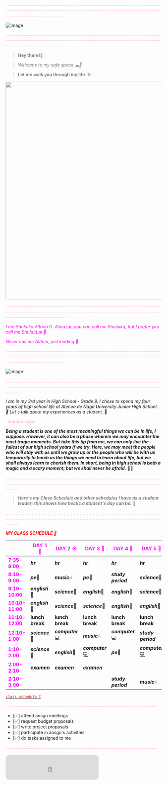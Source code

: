 **<span style="color: pink">--------------------------------------------------------------------------------------------------------------------------------------------------------------------------------------</span>**

![image](https://i.pinimg.com/originals/b5/d5/78/b5d57815b449355dac7978970267632b.jpg)

**<span style="color: pink">--------------------------------------------------------------------------------------------------------------------------------------------------------------------------------------</span>**

><span style="color: grey">**Hey there!👋**</span>

><span style="color: grey">*Welcome to my safe space ☁🍃*</span>

><span style="color: grey">**Let me walk you through my life. ✨**</span>
  

<img src="https://scontent.fwnp1-1.fna.fbcdn.net/v/t1.15752-9/311919299_463087552599637_1673785629296877521_n.jpg?_nc_cat=100&ccb=1-7&_nc_sid=ae9488&_nc_eui2=AeHEcXyCQk4Axz3H367qj0J-DWpcadHqBPUNalxp0eoE9ZrPDtKIHCeIt1i59VNdOaJBMmgKfBcrEvF9ZuVDET-T&_nc_ohc=XrYXI3DSRgIAX9Wl8sE&_nc_ht=scontent.fwnp1-1.fna&oh=03_AdSW4vnNTV5LBRwB0T0KytiSZp4OPmkHhfN1O5Ei_tz59g&oe=63A56625" data-canonical-src="![image](![image](https://user-images.githubusercontent.com/118333524/203514584-662ea5d2-f236-4a68-8e52-89a5266bcf70.png)
" width="700" />


**<span style="color: pink">--------------------------------------------------------------------------------------------------------------------------------------------------------------------------------------</span>**

<span style="color: magenta">*I am Shulaika Althea C. Almazar, you can call me Shulaika, but I prefer you call me Shulai/Lai 💐*</span>

<span style="color: magenta">*Never call me Althea, just kidding 🤭*</span>
  
**<span style="color: pink">--------------------------------------------------------------------------------------------------------------------------------------------------------------------------------------</span>**

![image](https://user-images.githubusercontent.com/118333524/203512451-43342f1c-83c8-4661-8b9c-9a19da0b0b4b.png)

**<span style="color: pink">...............................................................................................................................................................................................................................</span>**

*I am in my 3rd year in High School - Grade 9. I chose to spend my four years of high school life at Ateneo de Naga University Junior High School. 🏫 Let's talk about my experiences as a student.* 👧

**<span style="color: pink">-shushu says-</span>**

***Being a student is one of the most meaningful things we can be in life, I suppose. However, it can also be a phase wherein we may encounter the most tragic moments. But take this tip from me, we can only live the fullest of our high school years if we try. Here, we may meet the people who will stay with us until we grow up or the people who will be with us temporarily to teach us the things we need to learn about life, but we shall always learn to cherish them. In short, being in high school is both a magic and a scary moment; but we shall never be afraid.*** 📖✨

**<span style="color: pink">...............................................................................................................................................................................................................................</span>**


><span style="color: grey">***Here's my Class Schedule and other schedules I have as a student leader; this shows how hectic a student's day can be.*** 🥱</span>

**<span style="color: pink">...............................................................................................................................................................................................................................</span>**

<span style="color:red">***MY CLASS SCHEDULE 📅***</span>

|         |<span style="color:magenta">**DAY 1 🌷**</span>| <span style="color:magenta">**DAY 2 ☀️**</span>| <span style="color:magenta">**DAY 3 🌼**</span> | <span style="color:magenta">**DAY 4 🌈**</span>|<span style="color:magenta">**DAY 5 👑**</span>| 
|---------|-----|------|------|------|------|
|<span style="color:magenta">**7:35-8:00**</span>|***hr***|***hr***|***hr***|***hr***|***hr***|
|<span style="color:magenta">**8:10-9:00**</span>|  ***pe***🏃‍|***music***🎶|***pe***🏃‍|***study period***|***science***🔬|
|<span style="color:magenta">**9:10-10:00**</span>|***english***📖|***science***🔬|***english***📖|***english***📖|***science***🔬|
|<span style="color:magenta">**10:10-11:00**</span>|***english***📖|***science***🔬|***science***🔬|***english***📖|***english***📖|
|<span style="color:magenta">**11:10-12:00**</span>|**lunch break**|**lunch break**|**lunch break**|**lunch break**|**lunch break**|
|<span style="color:magenta">**12:10-1:00**</span>|***science***🔬|***computer***💻|***music***🎶|***computer***💻|***study period***|
|<span style="color:magenta">**1:10-2:00**</span>|***science***🔬|***english***📖|***computer***💻|***pe***🏃‍|***computer***💻|
|<span style="color:magenta">**2:00-2:10**</span>|***examen***|***examen***|***examen***| |   |
|<span style="color:magenta">**2:10-3:00**</span>||||***study period***|***music***🎶|

[<span style="color:red">`class schedule 📅`</span>](https://docs.google.com/spreadsheets/d/1StSO-4w4YGMcVNkV_uAYCMGAZ_i5rjrXj7O_jBaCrQA/edit#gid=0)

**<span style="color: pink">--------------------------------------------------------------------------</span>**

- [✅] attend ansgo meetings
- [✅] request budget proposals
- [✅] write project proposals
- [✅] participate in ansgo's activities
- [✅] do tasks assigned to me

**<span style="color: pink">--------------------------------------------------------------------------</span>**



<iframe style="border-radius:12px" src="https://open.spotify.com/embed/playlist/6oMW3QAs99PBpVfrapWXrZ?utm_source=generator" width="300" height="80" frameBorder="0" allowfullscreen="" allow="autoplay; clipboard-write; encrypted-media; fullscreen; picture-in-picture" loading="lazy"></iframe>
